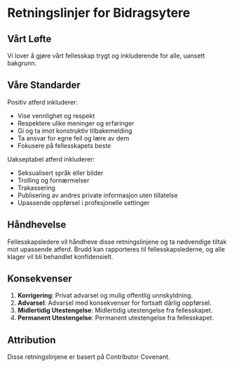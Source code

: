 # Retningslinjer for Bidragsytere

## Vårt Løfte

Vi lover å gjøre vårt fellesskap trygt og inkluderende for alle, uansett bakgrunn.

## Våre Standarder

Positiv atferd inkluderer:
- Vise vennlighet og respekt
- Respektere ulike meninger og erfaringer
- Gi og ta imot konstruktiv tilbakemelding
- Ta ansvar for egne feil og lære av dem
- Fokusere på fellesskapets beste

Uakseptabel atferd inkluderer:
- Seksualisert språk eller bilder
- Trolling og fornærmelser
- Trakassering
- Publisering av andres private informasjon uten tillatelse
- Upassende oppførsel i profesjonelle settinger

## Håndhevelse

Fellesskapsledere vil håndheve disse retningslinjene og ta nødvendige tiltak mot upassende atferd. Brudd kan rapporteres til fellesskapslederne, og alle klager vil bli behandlet konfidensielt.

## Konsekvenser

1. **Korrigering**: Privat advarsel og mulig offentlig unnskyldning.
2. **Advarsel**: Advarsel med konsekvenser for fortsatt dårlig oppførsel.
3. **Midlertidig Utestengelse**: Midlertidig utestengelse fra fellesskapet.
4. **Permanent Utestengelse**: Permanent utestengelse fra fellesskapet.

## Attribution

Disse retningslinjene er basert på Contributor Covenant.
